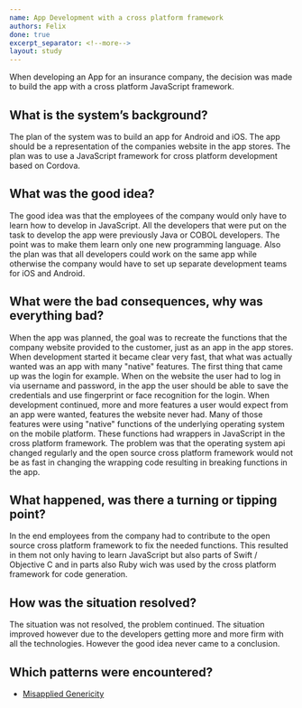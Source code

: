 ```yaml
---
name: App Development with a cross platform framework
authors: Felix
done: true
excerpt_separator: <!--more-->
layout: study
---
```

When developing an App for an insurance company, the decision was made to build the app with a cross platform JavaScript framework.<!--more-->

## What is the system’s background?
The plan of the system was to build an app for Android and iOS. The app should be a representation of the companies website in the app stores. The plan was to use a JavaScript framework for cross platform development based on Cordova.

## What was the good idea?
The good idea was that the employees of the company would only have to learn how to develop in JavaScript. All the developers that were put on the task to develop the app were previously Java or COBOL developers. The point was to make them learn only one new programming language. Also the plan was that all developers could work on the same app while otherwise the company would have to set up separate development teams for iOS and Android.

## What were the bad consequences, why was everything bad?
When the app was planned, the goal was to recreate the functions that the company website provided to the customer, just as an app in the app stores. When development started it became clear very fast, that what was actually wanted was an app with many "native" features. The first thing that came up was the login for example. When on the website the user had to log in via username and password, in the app the user should be able to save the credentials and use fingerprint or face recognition for the login. When development continued, more and more features a user would expect from an app were wanted, features the website never had. Many of those features were using "native" functions of the underlying operating system on the mobile platform. These functions had wrappers in JavaScript in the cross platform framework. The problem was that the operating system api changed regularly and the open source cross platform framework would not be as fast in changing the wrapping code resulting in breaking functions in the app. 

## What happened, was there a turning or tipping point?

In the end employees from the company had to contribute to the open source cross platform framework to fix the needed functions. This resulted in them not only having to learn JavaScript but also parts of Swift / Objective C and in parts also Ruby wich was used by the cross platform framework for code generation.

## How was the situation resolved?

The situation was not resolved, the problem continued. The situation improved however due to the developers getting more and more firm with all the technologies. However the good idea never came to a conclusion.

## Which patterns were encountered?

* [Misapplied Genericity](../patterns/misapplied_genericity.md)

